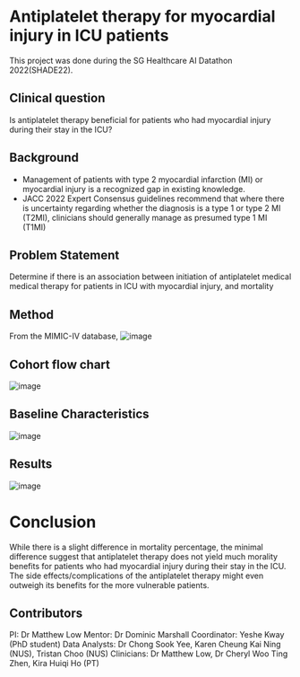 
# Antiplatelet therapy for myocardial injury in ICU patients
This project was done during the SG Healthcare AI Datathon 2022(SHADE22). 

## Clinical question
Is antiplatelet therapy beneficial for patients who had myocardial injury during their stay in the ICU?

## Background
- Management of patients with type 2 myocardial infarction (MI) or myocardial injury is a recognized gap in existing knowledge.
- JACC 2022 Expert Consensus guidelines recommend that where there is uncertainty regarding whether the diagnosis is a type 1 or type 2 MI (T2MI), clinicians should generally manage as presumed type 1 MI (T1MI)

## Problem Statement
Determine if there is an association between initiation of antiplatelet medical medical therapy for patients in ICU with myocardial injury, and mortality

## Method
From the MIMIC-IV database, 
![image](https://user-images.githubusercontent.com/119771144/206748106-40768d63-50e1-4b9f-b645-f568fb34d2b4.png)

## Cohort flow chart 
![image](https://user-images.githubusercontent.com/119771144/206747560-0bdc7f8f-c6d3-42b3-a7a2-73aa5375b305.png)

## Baseline Characteristics
![image](https://user-images.githubusercontent.com/119771144/206748208-3abb59c8-d6e0-4231-a9d4-08df28700f88.png)

## Results
![image](https://user-images.githubusercontent.com/119771144/206748335-cd00f192-0b9c-47fe-a568-5bc9a78bb410.png)

# Conclusion 
While there is a slight difference in mortality percentage, the minimal difference suggest that antiplatelet therapy does not yield much morality benefits for patients who had myocardial injury during their stay in the ICU. The side effects/complications of the antiplatelet therapy might even outweigh its benefits for the more vulnerable patients. 

## Contributors
PI: Dr Matthew Low
Mentor: Dr Dominic Marshall
Coordinator: Yeshe Kway (PhD student)
Data Analysts: Dr Chong Sook Yee, Karen Cheung Kai Ning (NUS), Tristan Choo (NUS)
Clinicians: Dr Matthew Low, Dr Cheryl Woo Ting Zhen, Kira Huiqi Ho (PT)
